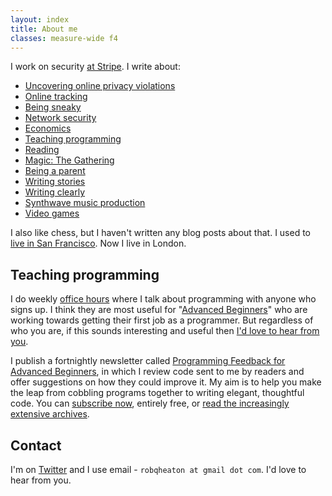 ```yaml
---
layout: index
title: About me
classes: measure-wide f4
---
```

I work on security [at Stripe][stripe]. I write about:

* [Uncovering online privacy violations][wacom]
* [Online tracking][online-tracking]
* [Being sneaky][weseeyou]
* [Network security][tcp-reset]
* [Economics][economics]
* [Teaching programming][ppab]
* [Reading][how-to-read]
* [Magic: The Gathering][mtg]
* [Being a parent][childbirth]
* [Writing stories][in-context]
* [Writing clearly][style-guide]
* [Synthwave music production][gary-computer]
* [Video games][skyrim]

I also like chess, but I haven't written any blog posts about that. I used to [live in San Francisco][sf]. Now I live in London.

## Teaching programming

I do weekly [office hours][office-hours] where I talk about programming with anyone who signs up. I think they are most useful for "[Advanced Beginners][pfab]" who are working towards getting their first job as a programmer. But regardless of who you are, if this sounds interesting and useful then [I'd love to hear from you][office-hours].

I publish a fortnightly newsletter called [Programming Feedback for Advanced Beginners][pfab], in which I review code sent to me by readers and offer suggestions on how they could improve it. My aim is to help you make the leap from cobbling programs together to writing elegant, thoughtful code. You can [subscribe now][pfab], entirely free, or [read the increasingly extensive archives][pfab-archives].

## Contact

I'm on [Twitter][twitter] and I use email - `robqheaton at gmail dot com`. I'd love to hear from you.

[wacom]: https://robertheaton.com/2020/02/05/wacom-drawing-tablets-track-name-of-every-application-you-open/
[stripe]: /2014/03/07/lessons-from-a-silicon-valley-job-search/
[online-tracking]: /2017/11/20/how-does-online-tracking-actually-work/
[weseeyou]: /2017/10/17/we-see-you-democratizing-de-anonymization/
[economics]: /2018/06/05/why-economists-need-bureaucracy/
[ppab]: /2018/06/12/programming-projects-for-advanced-beginners-ascii-art/
[how-to-read]: /2018/06/25/how-to-read/
[mtg]: /2016/09/03/ten-somewhat-advanced-magic-the-gathering-plays/
[in-context]: /2016/04/09/in-context/
[style-guide]: https://robertheaton.com/2018/12/06/a-blogging-style-guide/
[childbirth]: https://robertheaton.com/2019/06/17/childbirth-a-fathers-eye-view/
[gary-computer]: https://robertheaton.com/2020/03/13/smile-by-papa-gary-computer-remix/
[sf]: /2014/10/25/tales-from-a-san-francisco-housing-search/
[office-hours]: /office-hours
[pfab]: https://advancedbeginners.substack.com
[pfab-archives]: /pfab
[twitter]: https://twitter.com/robjheaton
[tcp-reset]: https://robertheaton.com/2020/04/27/how-does-a-tcp-reset-attack-work/
[skyrim]: https://robertheaton.com/2018/07/04/i-went-to-skyrim-once/
